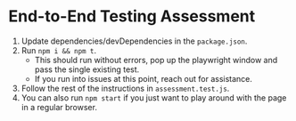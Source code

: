 # End-to-End Testing Assessment

1. Update dependencies/devDependencies in the `package.json`.
1. Run `npm i && npm t`.
   * This should run without errors, pop up the playwright window and pass the single existing test.
   * If you run into issues at this point, reach out for assistance.
1. Follow the rest of the instructions in `assessment.test.js`.
1. You can also run `npm start` if you just want to play around with the page in a regular browser.
